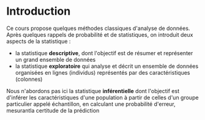 # Introduction



Ce cours propose quelques méthodes classiques d'analyse de données. Après quelques rappels de probabilité et de statistiques, on introduit deux aspects de la statistique :
- la statistique **descriptive**, dont l'objectif est de résumer et représenter un grand ensemble de données
- la statistique **exploratoire** qui analyse et décrit un ensemble de données organisées en lignes (individus) représentés par des caractéristiques (colonnes)

Nous n'abordons pas ici la statistique **inférentielle** dont l'objectif est d'inférer les caractéristiques d'une population à partir de celles d'un groupe particulier appelé échantillon, en calculant une probabilité d'erreur, mesurantla certitude de la prédiction